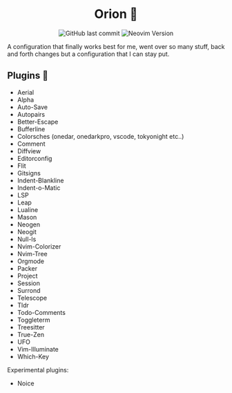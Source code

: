 <h1 align="center">Orion 🌠</h1>

<p align="center">
  <img alt="GitHub last commit" src="https://img.shields.io/github/last-commit/dhruvinsh/nvim?color=98c379&style=for-the-badge">
  <img alt="Neovim Version" src="https://img.shields.io/badge/NEOVIM-v0.8.0-E5C07B?style=for-the-badge&logo=neovim">
</p>

A configuration that finally works best for me, went over so many stuff, back and forth changes but a configuration that I can stay put.

## Plugins 🔌
- Aerial
- Alpha
- Auto-Save
- Autopairs
- Better-Escape
- Bufferline
- Colorsches (onedar, onedarkpro, vscode, tokyonight etc..)
- Comment
- Diffview
- Editorconfig
- Flit
- Gitsigns
- Indent-Blankline
- Indent-o-Matic
- LSP
- Leap
- Lualine
- Mason
- Neogen
- Neogit
- Null-ls
- Nvim-Colorizer
- Nvim-Tree
- Orgmode
- Packer
- Project
- Session
- Surrond
- Telescope
- Tldr
- Todo-Comments
- Toggleterm
- Treesitter
- True-Zen
- UFO
- Vim-Illuminate
- Which-Key

Experimental plugins:
- Noice

